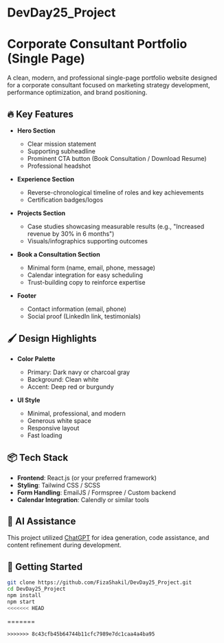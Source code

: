 # DevDay25_Project

# Corporate Consultant Portfolio (Single Page)

A clean, modern, and professional single-page portfolio website designed for a corporate consultant focused on marketing strategy development, performance optimization, and brand positioning.

## 🔥 Key Features

- **Hero Section**
  - Clear mission statement
  - Supporting subheadline
  - Prominent CTA button (Book Consultation / Download Resume)
  - Professional headshot

- **Experience Section**
  - Reverse-chronological timeline of roles and key achievements
  - Certification badges/logos

- **Projects Section**
  - Case studies showcasing measurable results (e.g., "Increased revenue by 30% in 6 months")
  - Visuals/infographics supporting outcomes

- **Book a Consultation Section**
  - Minimal form (name, email, phone, message)
  - Calendar integration for easy scheduling
  - Trust-building copy to reinforce expertise

- **Footer**
  - Contact information (email, phone)
  - Social proof (LinkedIn link, testimonials)

## 🖌️ Design Highlights

- **Color Palette**
  - Primary: Dark navy or charcoal gray
  - Background: Clean white
  - Accent: Deep red or burgundy

- **UI Style**
  - Minimal, professional, and modern
  - Generous white space
  - Responsive layout
  - Fast loading

## 📦 Tech Stack

- **Frontend**: React.js (or your preferred framework)
- **Styling**: Tailwind CSS / SCSS
- **Form Handling**: EmailJS / Formspree / Custom backend
- **Calendar Integration**: Calendly or similar tools

## 🤖 AI Assistance

This project utilized [ChatGPT](https://openai.com/chatgpt) for idea generation, code assistance, and content refinement during development.

## 🚀 Getting Started

```bash
git clone https://github.com/FizaShakil/DevDay25_Project.git
cd DevDay25_Project
npm install
npm start
<<<<<<< HEAD
```
=======
```
>>>>>>> 8c43cfb45b64744b11cfc7989e7dc1caa4a4ba95
